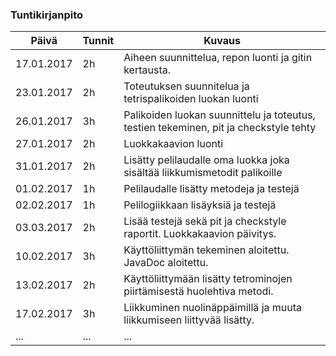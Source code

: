 ### Tuntikirjanpito
Päivä | Tunnit | Kuvaus
--------------- | ----- | ------
17.01.2017 | 2h | Aiheen suunnittelua, repon luonti ja gitin kertausta.
23.01.2017 | 2h | Toteutuksen suunnitelua ja tetrispalikoiden luokan luonti
26.01.2017 | 3h | Palikoiden luokan suunnittelu ja toteutus, testien tekeminen, pit ja checkstyle tehty
27.01.2017 | 2h | Luokkakaavion luonti
31.01.2017 | 2h | Lisätty pelilaudalle oma luokka joka sisältää liikkumismetodit palikoille
01.02.2017 | 1h | Pelilaudalle lisätty metodeja ja testejä
02.02.2017 | 1h | Pelilogiikkaan lisäyksiä ja testejä
03.03.2017 | 2h | Lisää testejä sekä pit ja checkstyle raportit. Luokkakaavion päivitys.
10.02.2017 | 3h | Käyttöliittymän tekeminen aloitettu. JavaDoc aloitettu.
13.02.2017 | 2h | Käyttöliittymään lisätty tetrominojen piirtämisestä huolehtiva metodi.
17.02.2017 | 3h | Liikkuminen nuolinäppäimillä ja muuta liikkumiseen liittyvää lisätty.
... | ... | ...

